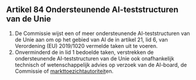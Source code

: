 ## Artikel 84 Ondersteunende AI-teststructuren van de Unie

1. De Commissie wijst een of meer ondersteunende AI-teststructuren van de Unie aan om op het gebied van AI de in artikel 21, lid 6, van Verordening (EU) 2019/1020 vermelde taken uit te voeren.
2. Onverminderd de in lid 1 bedoelde taken, verstrekken de ondersteunende AI-teststructuren van de Unie ook onafhankelijk technisch of wetenschappelijk advies op verzoek van de AI-board, de Commissie of [markttoezichtautoriteit](a3.md#^mta)en.